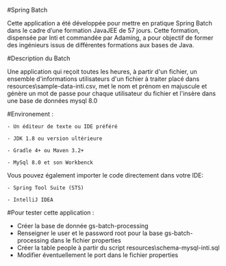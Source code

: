 #Spring Batch

Cette application a été développée pour mettre en pratique Spring Batch dans le cadre d’une formation JavaJEE de 57 jours. 
Cette formation, dispensée par Inti et commandée par Adaming, 
a pour objectif de former des ingénieurs issus de différentes formations aux bases de Java.

#Description du Batch

Une application qui reçoit toutes les heures, à partir d'un fichier, un 
ensemble d'informations utilisateurs d'un fichier à traiter placé dans resources\sample-data-inti.csv,
met le nom et prénom en majuscule et génère un mot de passe pour 
chaque utilisateur du fichier et l'insère dans une base de données mysql 8.0

#Environement :

	- Un éditeur de texte ou IDE préféré

	- JDK 1.8 ou version ultérieure

	- Gradle 4+ ou Maven 3.2+
	
	- MySql 8.0 et son Workbenck

Vous pouvez également importer le code directement dans votre IDE:

	- Spring Tool Suite (STS)

	- IntelliJ IDEA

#Pour tester cette application :

- Créer la base de donnée gs-batch-processing
- Renseigner le user et le password root pour la base gs-batch-processing dans le fichier properties
- Créer la table people à partir du script resources\schema-mysql-inti.sql
- Modifier éventuellement le port dans le fichier properties

